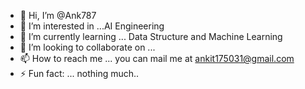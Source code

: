 - 👋 Hi, I’m @Ank787
- 👀 I’m interested in ...AI Engineering 
- 🌱 I’m currently learning ... Data Structure and Machine Learning 
- 💞️ I’m looking to collaborate on ...
- 📫 How to reach me ... you can mail me at ankit175031@gmail.com 
- ⚡ Fun fact: ... nothing much..

<!---
Ank787/Ank787 is a ✨ special ✨ repository because its `README.md` (this file) appears on your GitHub profile.
You can click the Preview link to take a look at your changes.
--->
